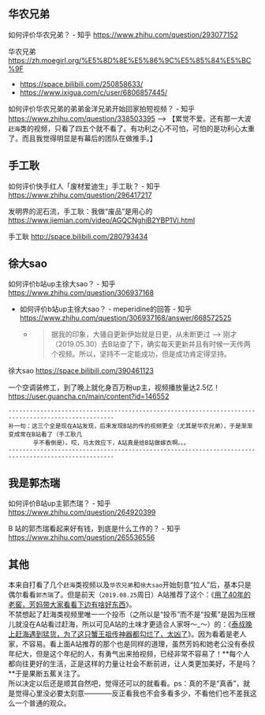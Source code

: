 

## 华农兄弟

如何评价华农兄弟？ - 知乎 https://www.zhihu.com/question/293077152

 华农兄弟 https://zh.moegirl.org/%E5%8D%8E%E5%86%9C%E5%85%84%E5%BC%9F
 - https://space.bilibili.com/250858633/
 - https://www.ixigua.com/c/user/6806857445/
 
如何评价华农兄弟的弟弟金洋兄弟开始回家拍短视频？ - 知乎 https://www.zhihu.com/question/338503395  -->  【累觉不爱。还有那一大波`赶海`类的视频，只看了四五个就不看了。有功利之心不可怕，可怕的是功利心太重了。而且我觉得明显是有幕后的团队在做推手。】

## 手工耿

如何评价快手红人「废材爱迪生」手工耿？ - 知乎 https://www.zhihu.com/question/296417217

发明界的泥石流，手工耿：我做“废品”是用心的 https://www.jiemian.com/video/AGQCNghiB2YBP1Vj.html

手工耿 http://space.bilibili.com/280793434

## 徐大sao

如何评价b站up主徐大sao？ - 知乎 https://www.zhihu.com/question/306937168
- 如何评价b站up主徐大sao？ - meperidine的回答 - 知乎 https://www.zhihu.com/question/306937168/answer/668572525
  * > 据我的印象，大骚自更新伊始就是日更，从未断更过 --> 刚才（2019.05.30）去B站查了下，确实每天更新并且有时候一天传两个视频。所以，坚持不一定能成功，但是成功肯定得坚持。

徐大sao https://space.bilibili.com/390461123

一个空调装修工，到了晚上就化身百万粉up主，视频播放量达2.5亿！ https://user.guancha.cn/main/content?id=146552

```
----------------------------------------------------------------------------------------------------
补一句：这三个全是现在A站发现，后来发现B站的传的视频更全（尤其是华农兄弟），于是渐渐变成常在B站看了（手工耿几
       乎不看倒是）。哎，马太效应下，A站真是给B站做嫁衣啊。。。
----------------------------------------------------------------------------------------------------
```

## 我是郭杰瑞

如何评价B站up主郭杰瑞？ - 知乎 https://www.zhihu.com/question/264920399

B 站的郭杰瑞看起来好有钱，到底是什么工作的？ - 知乎 https://www.zhihu.com/question/265536556

## 其他

本来自打看了几个`赶海`类视频以及`华农兄弟`和`徐大sao`开始刻意“拉人”后，基本只是偶尔看看`郭杰瑞`了。但是前天（`2019.08.25`周日）A站推荐了这个：《[用了40年的老窖，芳妈带大家看看下边有啥好东西](https://www.acfun.cn/v/ac10805447)》。
<br> 不禁想起了赶海类视频里唯一一个投币（之所以是“投币”而不是“投蕉”是因为压根儿就没在A站看过赶海，所以可见A站的土味才更适合人家呀～_～）的：《[泰叔晚上赶海遇到猛货，为了这只蟹王祖传神器都勾烂了，太凶了](https://www.bilibili.com/video/av63092691)》。因为看着是老人家，不容易。看上面A站推荐的那个也是同样的道理，虽然芳妈和她老公没有泰叔年纪大，但是这个年纪的人，有勇气出来拍视频，已经非常不容易了！**每个人都向往更好的生活，正是这样的力量让社会不断前进，让人类更加美好，不是吗？**于是果断五蕉关注了。
<br> 所以决定以后还是顺其自然吧，觉得还可以的就看看。ps：真的不是“真香”，就是觉得心里没必要太刻意————反正看我也不会多看多少，不看他们也不差我这么一个普通的观众。
